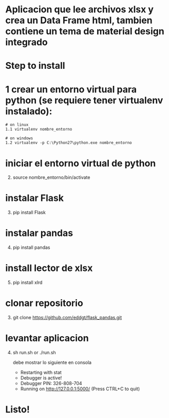 # Aplicacion que lee archivos xlsx y crea un Data Frame html, tambien contiene un tema de material design integrado

# Step to install

# 1  crear un entorno virtual para python (se requiere tener virtualenv instalado):

    # on linux
    1.1 virtualenv nombre_entorno
        
    # on windows    
    1.2 virtualenv -p C:\Python27\python.exe nombre_entorno

# iniciar el entorno virtual de python
2. source nombre_entorno/bin/activate

# instalar Flask
3. pip install Flask

# instalar pandas
4. pip install pandas

# install lector de xlsx
5. pip install xlrd

# clonar repositorio
3. git clone https://github.com/eddgt/flask_pandas.git

# levantar aplicacion
4. sh run.sh or ./run.sh

    debe mostrar lo siguiente en consola
    * Restarting with stat
    * Debugger is active!
    * Debugger PIN: 326-808-704
    * Running on http://127.0.0.1:5000/ (Press CTRL+C to quit)

# Listo!